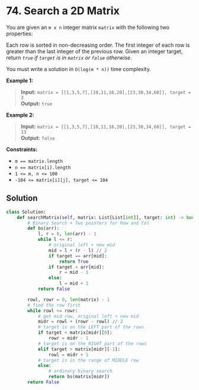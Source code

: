 # 74. Search a 2D Matrix

You are given an `m x n` integer matrix `matrix` with the following two properties:

Each row is sorted in non-decreasing order.
The first integer of each row is greater than the last integer of the previous row.
Given an integer target, return *`true` if `target` is in `matrix` or `false` otherwise*.

You must write a solution in `O(log(m * n))` time complexity.


**Example 1:**

>**Input:** `matrix = [[1,3,5,7],[10,11,16,20],[23,30,34,60]], target = 3`  
**Output:** `true`


**Example 2:**

>**Input:** `matrix = [[1,3,5,7],[10,11,16,20],[23,30,34,60]], target = 13`  
**Output:** `false`
 

**Constraints:**

* `m == matrix.length`
* `n == matrix[i].length`
* `1 <= m, n <= 100`
* `-104 <= matrix[i][j], target <= 104`


## Solution
```python
class Solution:
    def searchMatrix(self, matrix: List[List[int]], target: int) -> bool:
        # Binary Search + Two pointers for Row and Col
        def bs(arr):
            l, r = 0, len(arr) - 1
            while l <= r:
                # original left + new mid
                mid = l + (r - l) // 2
                if target == arr[mid]:
                    return True
                if target < arr[mid]:
                    r = mid - 1
                else:
                    l = mid + 1
            return False

        rowl, rowr = 0, len(matrix) - 1
        # find the row first
        while rowl <= rowr:
            # get mid row, original left + new mid
            midr = rowl + (rowr - rowl) // 2
            # target is on the LEFT part of the rows
            if target < matrix[midr][0]:
                rowr = midr - 1
            # target is on the RIGHT part of the rows
            elif target > matrix[midr][-1]:
                rowl = midr + 1
            # target is in the range of MIDDLE row
            else:
                # ordinary binary search
                return bs(matrix[midr])
        return False
```
